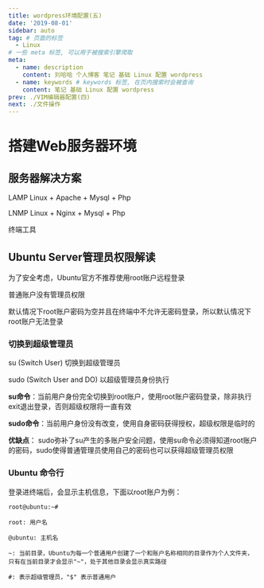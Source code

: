 ```yaml
---
title: wordpress环境配置(五)
date: '2019-08-01'
sidebar: auto
tag: # 页面的标签 
  - Linux
# 一些 meta 标签, 可以用于被搜索引擎爬取
meta:
  - name: description
    content: 刘哈哈 个人博客 笔记 基础 Linux 配置 wordpress
  - name: keywords # keywords 标签, 在页内搜索时会被查询
    content: 笔记 基础 Linux 配置 wordpress
prev: ./VIM编辑器配置(四)
next: ./文件操作
---
```


# 搭建Web服务器环境

## 服务器解决方案
LAMP Linux + Apache + Mysql + Php

LNMP Linux + Nginx + Mysql + Php

终端工具

## Ubuntu Server管理员权限解读
为了安全考虑，Ubuntu官方不推荐使用root账户远程登录

普通账户没有管理员权限

默认情况下root账户密码为空并且在终端中不允许无密码登录，所以默认情况下root账户无法登录

### 切换到超级管理员  
su (Switch User) 切换到超级管理员

sudo (Switch User and DO) 以超级管理员身份执行

**su命令**：当前用户身份完全切换到root账户，使用root账户密码登录，除非执行exit退出登录，否则超级权限将一直有效

**sudo命令**：当前用户身份没有改变，使用自身密码获得授权，超级权限是临时的

**优缺点**： sudo弥补了su产生的多账户安全问题，使用su命令必须得知道root账户的密码，sudo使得普通管理员使用自己的密码也可以获得超级管理员权限

### Ubuntu 命令行
登录进终端后，会显示主机信息，下面以root账户为例：
```
root@ubuntu:~#

root: 用户名

@ubuntu: 主机名

~: 当前目录，Ubuntu为每一个普通用户创建了一个和账户名称相同的目录作为个人文件夹，只有在当前目录才会显示"~"，处于其他目录会显示真实路径

#: 表示超级管理员，"$" 表示普通用户

```

